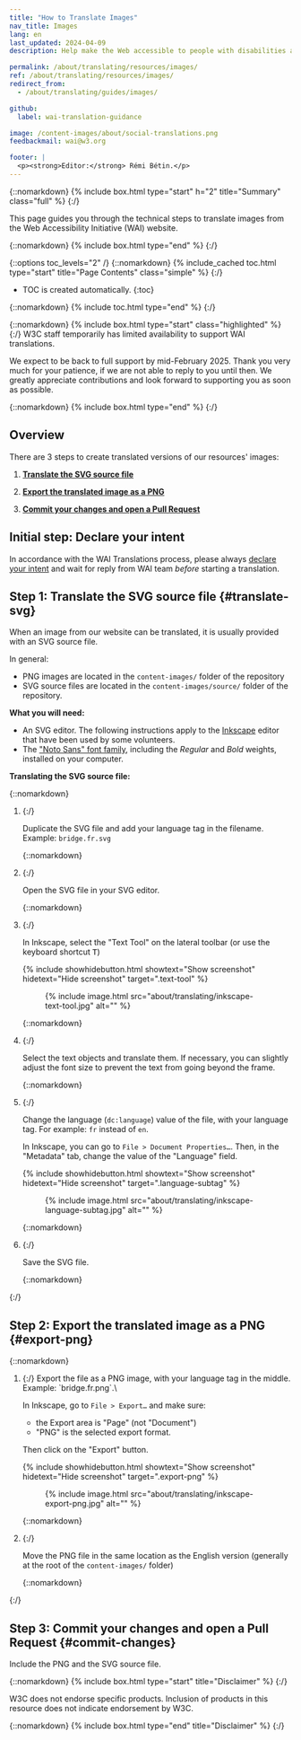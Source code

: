 ```yaml
---
title: "How to Translate Images"
nav_title: Images
lang: en
last_updated: 2024-04-09
description: Help make the Web accessible to people with disabilities around the world. We appreciate your contributions to translating W3C WAI accessibility resources.

permalink: /about/translating/resources/images/
ref: /about/translating/resources/images/
redirect_from:
  - /about/translating/guides/images/

github:
  label: wai-translation-guidance

image: /content-images/about/social-translations.png
feedbackmail: wai@w3.org

footer: |
  <p><strong>Editor:</strong> Rémi Bétin.</p>
---
```


{::nomarkdown}
{% include box.html type="start" h="2" title="Summary" class="full" %}
{:/}

This page guides you through the technical steps to translate images from the Web Accessibility Initiative (WAI) website.

{::nomarkdown}
{% include box.html type="end" %}
{:/}

{::options toc_levels="2" /}
{::nomarkdown}
{% include_cached toc.html type="start" title="Page Contents" class="simple" %}
{:/}

-   TOC is created automatically.
{:toc}

{::nomarkdown}
{% include toc.html type="end" %}
{:/}

{::nomarkdown}
{% include box.html type="start" class="highlighted" %}
{:/}
W3C staff temporarily has limited availability to support WAI translations.

We expect to be back to full support by mid-February 2025. Thank you very much for your patience, if we are not able to reply to you until then. We greatly appreciate contributions and look forward to supporting you as soon as possible.

{::nomarkdown}
{% include box.html type="end" %}
{:/}

## Overview

There are 3 steps to create translated versions of our resources' images:

1. **[Translate the SVG source file](#translate-svg)**

2. **[Export the translated image as a PNG](#export-png)**

3. **[Commit your changes and open a Pull Request](#commit-changes)**

## Initial step: Declare your intent

In accordance with the WAI Translations process, please always [declare your intent](/about/translating/resources/#intent) and wait for reply from WAI team _before_ starting a translation.

## Step 1: Translate the SVG source file {#translate-svg}

When an image from our website can be translated, it is usually provided with an SVG source file.

In general:
- PNG images are located in the `content-images/` folder of the repository
- SVG source files are located in the `content-images/source/` folder of the repository.

**What you will need:**
- An SVG editor. The following instructions apply to the [Inkscape](https://inkscape.org/) editor that have been used by some volunteers.
- The ["Noto Sans" font family](https://fonts.google.com/noto/specimen/Noto+Sans), including the _Regular_ and _Bold_ weights, installed on your computer.

**Translating the SVG source file:**

{::nomarkdown}
<ol>
<li>
{:/}

Duplicate the SVG file and add your language tag in the filename. Example: `bridge.fr.svg`

{::nomarkdown}
</li>
<li>
{:/}

Open the SVG file in your SVG editor.

{::nomarkdown}
</li>
<li>
{:/}

In Inkscape, select the "Text Tool" on the lateral toolbar (or use the keyboard shortcut <kbd>T</kbd>)

{% include showhidebutton.html showtext="Show screenshot" hidetext="Hide screenshot" target=".text-tool" %}
<figure class="text-tool screenshot">
   {% include image.html src="about/translating/inkscape-text-tool.jpg" alt="" %}
</figure>

{::nomarkdown}
</li>
<li>
{:/}

Select the text objects and translate them. If necessary, you can slightly adjust the font size to prevent the text from going beyond the frame.

{::nomarkdown}
</li>
<li>
{:/}

Change the language (`dc:language`) value of the file, with your language tag. For example: `fr` instead of `en`.

In Inkscape, you can go to `File > Document Properties…`. Then, in the "Metadata" tab, change the value of the "Language" field.

{% include showhidebutton.html showtext="Show screenshot" hidetext="Hide screenshot" target=".language-subtag" %}
<figure class="language-subtag screenshot">
   {% include image.html src="about/translating/inkscape-language-subtag.jpg" alt="" %}
</figure>

{::nomarkdown}
</li>
<li>
{:/}

Save the SVG file.

{::nomarkdown}
</li>
</ol>
{:/}

## Step 2: Export the translated image as a PNG {#export-png}

{::nomarkdown}
<ol>
<li>
{:/}
Export the file as a PNG image, with your language tag in the middle. Example: `bridge.fr.png`.\

In Inkscape, go to `File > Export…` and make sure:
- the Export area is "Page" (not "Document")
- "PNG" is the selected export format. 

Then click on the "Export" button.

{% include showhidebutton.html showtext="Show screenshot" hidetext="Hide screenshot" target=".export-png" %}
<figure class="export-png screenshot">
   {% include image.html src="about/translating/inkscape-export-png.jpg" alt="" %}
</figure>

{::nomarkdown}
</li>
<li>
{:/}

Move the PNG file in the same location as the English version (generally at the root of the `content-images/` folder) 

{::nomarkdown}
</li>
</ol>
{:/}

## Step 3: Commit your changes and open a Pull Request {#commit-changes}

Include the PNG and the SVG source file.


{::nomarkdown}
{% include box.html type="start" title="Disclaimer" %}
{:/}

W3C does not endorse specific products. Inclusion of products in this resource does not indicate endorsement by W3C.

{::nomarkdown}
{% include box.html type="end" title="Disclaimer" %}
{:/}